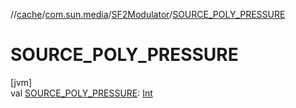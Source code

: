 //[cache](../../../index.md)/[com.sun.media](../index.md)/[SF2Modulator](index.md)/[SOURCE_POLY_PRESSURE](-s-o-u-r-c-e_-p-o-l-y_-p-r-e-s-s-u-r-e.md)

# SOURCE_POLY_PRESSURE

[jvm]\
val [SOURCE_POLY_PRESSURE](-s-o-u-r-c-e_-p-o-l-y_-p-r-e-s-s-u-r-e.md): [Int](https://kotlinlang.org/api/latest/jvm/stdlib/kotlin/-int/index.html)
